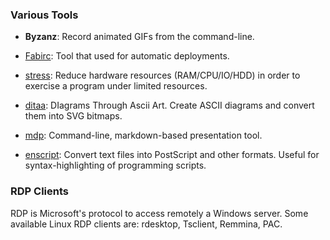 ### Various Tools ###

 - **Byzanz**:
   Record animated GIFs from the command-line.

 - [Fabirc](http://fabfile.org/):
   Tool that used for automatic deployments.

 - [stress](http://people.seas.harvard.edu/~apw/stress/):
   Reduce hardware resources (RAM/CPU/IO/HDD) in order to exercise
   a program under limited resources.

 - [ditaa](http://ditaa.sourceforge.net/):
   DIagrams Through Ascii Art.
   Create ASCII diagrams and convert them into SVG bitmaps.

 - [mdp](1):
   Command-line, markdown-based presentation tool.

 - [enscript](http://www.gnu.org/software/enscript/):
   Convert text files into PostScript and other formats.
   Useful for syntax-highlighting of programming scripts.


### RDP Clients

RDP is Microsoft's protocol to access remotely a Windows server.
Some available Linux RDP clients are: rdesktop, Tsclient, Remmina, PAC.
